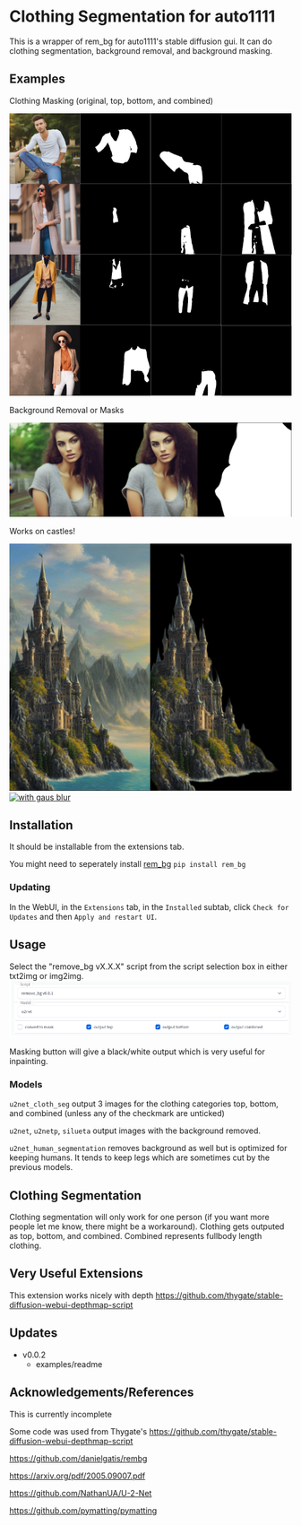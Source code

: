 # Clothing Segmentation for auto1111
This is a wrapper of rem_bg for auto1111's stable diffusion gui. It can do clothing segmentation, background removal, and background masking.

## Examples

Clothing Masking (original, top, bottom, and combined)

[![clothing](examples/maskingClothes.png)](https://raw.githubusercontent.com/graemeniedermayer/stable-diffusion-webui-normalmap-script/main/examples/maskingClothes.png?raw=true)

Background Removal or Masks

[![background removal](examples/rembg.png)](https://raw.githubusercontent.com/graemeniedermayer/stable-diffusion-webui-normalmap-script/main/examples/rembg.png?raw=true)

Works on castles!

[![castles](examples/remcastles.png)](https://raw.githubusercontent.com/graemeniedermayer/stable-diffusion-webui-normalmap-script/main/examples/nogaus.gif?raw=true)[![with gaus blur](examples/gaus.gif)](https://raw.githubusercontent.com/graemeniedermayer/stable-diffusion-webui-normalmap-script/main/examples/remcastles.png?raw=true)


## Installation
It should be installable from the extensions tab.

You might need to seperately install [rem_bg](https://github.com/danielgatis/rembg)
`pip install rem_bg`

### Updating
In the WebUI, in the `Extensions` tab, in the `Installed` subtab, click `Check for Updates` and then `Apply and restart UI`.

## Usage
Select the "remove_bg vX.X.X" script from the script selection box in either txt2img or img2img.
![screenshot](options.png)

Masking button will give a black/white output which is very useful for inpainting.

### Models
`u2net_cloth_seg` output 3 images for the clothing categories top, bottom, and combined (unless any of the checkmark are unticked)

`u2net`, `u2netp`, `silueta` output images with the background removed.

`u2net_human_segmentation` removes background as well but is optimized for keeping humans. It tends to keep legs which are sometimes cut by the previous models.

## Clothing Segmentation
Clothing segmentation will only work for one person (if you want more people let me know, there might be a workaround). Clothing gets outputed as top, bottom, and combined. Combined represents fullbody length clothing.

## Very Useful Extensions
This extension works nicely with depth
https://github.com/thygate/stable-diffusion-webui-depthmap-script

## Updates

* v0.0.2
    *  examples/readme

## Acknowledgements/References
This is currently incomplete

Some code was used from Thygate's https://github.com/thygate/stable-diffusion-webui-depthmap-script

https://github.com/danielgatis/rembg

https://arxiv.org/pdf/2005.09007.pdf

https://github.com/NathanUA/U-2-Net

https://github.com/pymatting/pymatting
